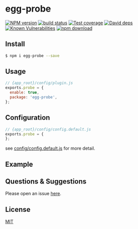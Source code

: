 # egg-probe

[![NPM version][npm-image]][npm-url]
[![build status][travis-image]][travis-url]
[![Test coverage][codecov-image]][codecov-url]
[![David deps][david-image]][david-url]
[![Known Vulnerabilities][snyk-image]][snyk-url]
[![npm download][download-image]][download-url]

[npm-image]: https://img.shields.io/npm/v/egg-probe.svg?style=flat-square
[npm-url]: https://npmjs.org/package/egg-probe
[travis-image]: https://img.shields.io/travis/eggjs/egg-probe.svg?style=flat-square
[travis-url]: https://travis-ci.org/eggjs/egg-probe
[codecov-image]: https://img.shields.io/codecov/c/github/eggjs/egg-probe.svg?style=flat-square
[codecov-url]: https://codecov.io/github/eggjs/egg-probe?branch=master
[david-image]: https://img.shields.io/david/eggjs/egg-probe.svg?style=flat-square
[david-url]: https://david-dm.org/eggjs/egg-probe
[snyk-image]: https://snyk.io/test/npm/egg-probe/badge.svg?style=flat-square
[snyk-url]: https://snyk.io/test/npm/egg-probe
[download-image]: https://img.shields.io/npm/dm/egg-probe.svg?style=flat-square
[download-url]: https://npmjs.org/package/egg-probe

<!--
Description here.
-->

## Install

```bash
$ npm i egg-probe --save
```

## Usage

```js
// {app_root}/config/plugin.js
exports.probe = {
  enable: true,
  package: 'egg-probe',
};
```

## Configuration

```js
// {app_root}/config/config.default.js
exports.probe = {
};
```

see [config/config.default.js](config/config.default.js) for more detail.

## Example

<!-- example here -->

## Questions & Suggestions

Please open an issue [here](https://github.com/eggjs/egg/issues).

## License

[MIT](LICENSE)
